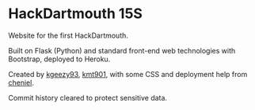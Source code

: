 # HackDartmouth 15S #

Website for the first HackDartmouth.

Built on Flask (Python) and standard front-end web technologies with Bootstrap, deployed to Heroku.

Created by [kgeezy93](https://github.com/kgeezy93), [kmt901](https://github.com/kmt901), with some CSS and deployment help from [cheniel](https://github.com/cheniel).

Commit history cleared to protect sensitive data.
